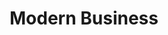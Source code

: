 ---
title:			"Modern Business"
slug:			modern-business
src:			/template-overviews/modern-business
categories:		template full-websites portfolios unstyled popular
description:	"A full website template framework for building Bootstrap 4 websites with 17 pages and a working contact form."
bump:			"A multipurpose website template."
img-src:		/img/templates/modern-business.jpg
img-desc:		"Free Full Website Bootstrap 4 Template"
layout:			template-overview

meta-title: "Modern Business - Full Website Template for Bootstrap 4"
meta-description: "A 17 page full website template for Bootstrap 4. Includes a working contact form, and many other features. All Start Bootstrap templates are free to download and open source."

features:
  - Updated page layouts and additional elements added
  - 17 HTML pages
  - Easy to edit, working PHP contact form (just edit your email address in the included PHP file!)
  - Homepage with full width image slider and captions
  - 4 portfolio page options with portfolio items
  - Bonus pages: pricing table, sidebar page, FAQ page, 404 page, and a blank full width page
  - Various custom styled elments, call to actions, and more

long-description: "Modern Business is a fully loaded Bootstrap 4 website starter template. It includes 17 HTML pages along with a working PHP contact form. You can use this template to create larger, multipurpose websites using Bootstrap 4."

alt-version:		"no"
user-version:		"no"

v4-version:     "yes"
alt-v4:         "https://github.com/BlackrockDigital/startbootstrap-modern-business/archive/v4-dev.zip"

redirect_from:
  - /modern-business/
  - /modern-business/blog-post.html
  - /modern-business/portfolio-1-col.html
  - /modern-business.php/
  - /modern-business.html/
  - /templates/modern-business.html/
  - /templates/modern-business/
  - /templates/modern-business/index.html
  - /templates/modern-business/full-width.html
  - /templates/modern-business/portfolio-1-col.html
  - /templates/modern-business/portfolio-2-col.html
  - /templates/modern-business/portfolio-3-col.html
  - /templates/modern-business/portfolio-4-col.html
  - /templates/modern-business/blog-home-1.html
  - /templates/modern-business/blog-home-2.html
  - /templates/modern-business/contact.html
  - /templates/modern-business/pricing.html
  - /templates/modern-business/sidebar
  - /templates/modern-business/contact.php/
  - /modern-business/about.html/
  - /downloads/modern-business.zip/
---